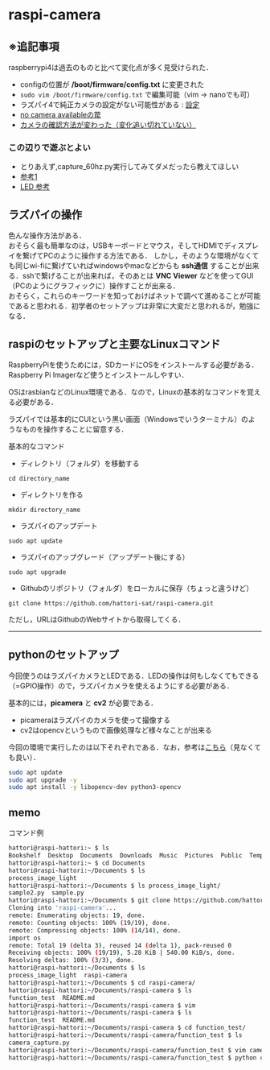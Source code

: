 # raspi-camera

## ※追記事項
raspberrypi4は過去のものと比べて変化点が多く見受けられた．

- configの位置が **/boot/firmware/config.txt** に変更された
- ```sudo vim /boot/firmware/config.txt``` で編集可能（vim -> nanoでも可）
- ラズパイ4で純正カメラの設定がない可能性がある : [設定](https://www.raspberrypi.com/documentation/computers/camera_software.html#configuration)
- [no camera availableの罠](https://forums.raspberrypi.com/viewtopic.php?t=358884)
- [カメラの確認方法が変わった（変化追い切れていない）](https://qiita.com/yutaka_m/items/019d05a19b206cbcf571)

### この辺りで遊ぶとよい
- とりあえず,capture_60hz.py実行してみてダメだったら教えてほしい
- [参考1](https://sozorablog.com/camera-module-v3/)
- [LED 参考](https://tech-and-investment.com/raspberrypi2-2-pwm/)

## ラズパイの操作
色んな操作方法がある．  
おそらく最も簡単なのは，USBキーボードとマウス，そしてHDMIでディスプレイを繋げてPCのように操作する方法である．
しかし，そのような環境がなくても同じwi-fiに繋げていればwindowsやmacなどからも **ssh通信** することが出来る．sshで繋げることが出来れば，そのあとは **VNC Viewer** などを使ってGUI（PCのようにグラフィックに）操作すことが出来る．  
おそらく，これらのキーワードを知っておけばネットで調べて進めることが可能であると思われる．初学者のセットアップは非常に大変だと思われるが，勉強になる．

## raspiのセットアップと主要なLinuxコマンド
RaspberryPiを使うためには，SDカードにOSをインストールする必要がある．  
Raspberry Pi Imagerなど使うとインストールしやすい．

OSはrasbianなどのLinux環境である．なので，Linuxの基本的なコマンドを覚える必要がある．

ラズパイでは基本的にCUIという黒い画面（Windowsでいうターミナル）のようなものを操作することに留意する．

基本的なコマンド

- ディレクトリ（フォルダ）を移動する
```
cd directory_name
```

- ディレクトリを作る
```
mkdir directory_name
```

- ラズパイのアップデート
```
sudo apt update
```

- ラズパイのアップグレード（アップデート後にする）
```
sudo apt upgrade
```

- Githubのリポジトリ（フォルダ）をローカルに保存（ちょっと違うけど）
```
git clone https://github.com/hattori-sat/raspi-camera.git
```
ただし，URLはGithubのWebサイトから取得してくる．

---- 

## pythonのセットアップ
今回使うのはラズパイカメラとLEDである．LEDの操作は何もしなくてもできる（=GPIO操作）ので，ラズパイカメラを使えるようにする必要がある．

基本的には，**picamera** と **cv2** が必要である．
- picameraはラズパイのカメラを使って撮像する
- cv2はopencvというもので画像処理など様々なことが出来る

今回の環境で実行したのは以下それぞれである．なお，参考は[こちら](https://fclout.hateblo.jp/entry/2023/05/06/OpenCV%E3%82%92%E3%82%A4%E3%83%B3%E3%82%B9%E3%83%88%E3%83%BC%E3%83%AB%E3%81%99%E3%82%8B)（見なくても良い）．

```bash
sudo apt update
sudo apt upgrade -y
sudo apt install -y libopencv-dev python3-opencv
```

## memo
コマンド例

```bash
hattori@raspi-hattori:~ $ ls
Bookshelf  Desktop  Documents  Downloads  Music  Pictures  Public  Templates  Videos
hattori@raspi-hattori:~ $ cd Documents
hattori@raspi-hattori:~/Documents $ ls
process_image_light
hattori@raspi-hattori:~/Documents $ ls process_image_light/
sample2.py  sample.py
hattori@raspi-hattori:~/Documents $ git clone https://github.com/hattori-sat/raspi-camera.git
Cloning into 'raspi-camera'...
remote: Enumerating objects: 19, done.
remote: Counting objects: 100% (19/19), done.
remote: Compressing objects: 100% (14/14), done.
import os
remote: Total 19 (delta 3), reused 14 (delta 1), pack-reused 0
Receiving objects: 100% (19/19), 5.28 KiB | 540.00 KiB/s, done.
Resolving deltas: 100% (3/3), done.
hattori@raspi-hattori:~/Documents $ ls
process_image_light  raspi-camera
hattori@raspi-hattori:~/Documents $ cd raspi-camera/
hattori@raspi-hattori:~/Documents/raspi-camera $ ls
function_test  README.md
hattori@raspi-hattori:~/Documents/raspi-camera $ vim
hattori@raspi-hattori:~/Documents/raspi-camera $ ls
function_test  README.md
hattori@raspi-hattori:~/Documents/raspi-camera $ cd function_test/
hattori@raspi-hattori:~/Documents/raspi-camera/function_test $ ls
camera_capture.py
hattori@raspi-hattori:~/Documents/raspi-camera/function_test $ vim camera_capture.py
hattori@raspi-hattori:~/Documents/raspi-camera/function_test $ python camera_capture.py
```